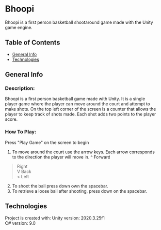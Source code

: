 # Bhoopi
Bhoopi is a first person basketball shootaround game made with the Unity game engine.

## Table of Contents
* [General Info](#general-info)
* [Technologies](#technologies)

## General Info
### Description:
Bhoopi is a first person basketball game made with Unity. It is a single
player game where the player can move around the court and attempt to make
shots. On the top left corner of the screen is a counter that allows the
player to keep track of shots made. Each shot adds two points to the player
score.

### How To Play:
Press "Play Game" on the screen to begin

1. To move around the court use the arrow keys. Each arrow corresponds to 
the direction the player will move in.
^ Forward  
> Right  
V Back  
< Left

2. To shoot the ball press down own the spacebar.
3. To retrieve a loose ball after shooting, press
   down on the spacebar.

## Technologies
Project is created with:
Unity version: 2020.3.25f1  
C# version: 9.0
